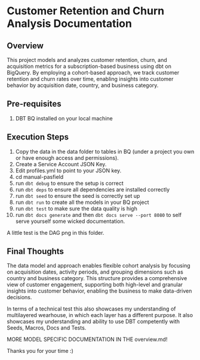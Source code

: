 
# Customer Retention and Churn Analysis Documentation

## Overview
This project models and analyzes customer retention, churn, and acquisition metrics for a subscription-based business using dbt on BigQuery. By employing a cohort-based approach, we track customer retention and churn rates over time, enabling insights into customer behavior by acquisition date, country, and business category.

## Pre-requisites
1. DBT BQ installed on your local machine

## Execution Steps
1. Copy the data in the data folder to tables in BQ (under a project you own or have enough access and permissions).
2. Create a Service Account JSON Key.
3. Edit profiles.yml to point to your JSON key.
4. cd manual-pasfield
5. run `dbt debug` to ensure the setup is correct
6. run `dbt deps` to ensure all dependencies are installed correctly
7. run `dbt seed` to ensure the seed is correctly set up
8. run `dbt run` to create all the models in your BQ project
9. run `dbt test` to make sure the data quality is high
10. run `dbt docs generate` and then `dbt docs serve --port 8080` to self serve yourself some wicked documentation.

A little test is the DAG png in this folder.

## Final Thoughts

The data model and approach enables flexible cohort analysis by focusing on acquisition dates, activity periods, and grouping dimensions such as country and business category. This structure provides a comprehensive view of customer engagement, supporting both high-level and granular insights into customer behavior, enabling the business to make data-driven decisions.

In terms of a technical test this also showcases my understanding of multilayered wearhouse, in which each layer has a different purpose. It also showcases my understanding and ability to use DBT competently with Seeds, Macros, Docs and Tests.

MORE MODEL SPECIFIC DOCUMENTATION IN THE overview.md!

Thanks you for your time :) 
